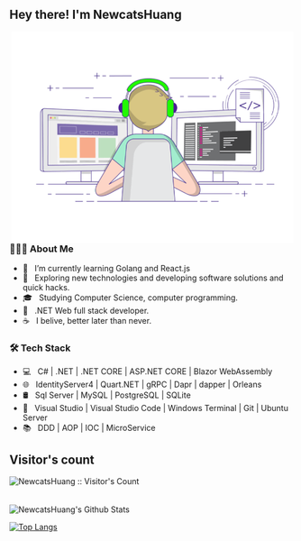 ## Hey there!  I'm NewcatsHuang

<img align="right" alt="GIF" src="https://raw.githubusercontent.com/devSouvik/devSouvik/master/gif3.gif" width="500"/>

### 👨🏻‍💻 About Me

- 🔭 &nbsp; I’m currently learning Golang and React.js
- 🤔 &nbsp; Exploring new technologies and developing software solutions and quick hacks.
- 🎓 &nbsp; Studying Computer Science, computer programming.
- 💼 &nbsp; .NET Web full stack developer.
- ☕ &nbsp; I belive, better later than never.

### 🛠 Tech Stack

- 💻 &nbsp; C# | .NET | .NET CORE | ASP.NET CORE | Blazor WebAssembly
- 🌐 &nbsp; IdentityServer4 | Quart.NET | gRPC | Dapr | dapper | Orleans
- 🛢 &nbsp; Sql Server | MySQL | PostgreSQL | SQLite
- 🔧 &nbsp; Visual Studio | Visual Studio Code | Windows Terminal | Git | Ubuntu Server
- 📚 &nbsp; DDD | AOP | IOC | MicroService

## Visitor's count

<p ><img src="https://profile-counter.glitch.me/{newcatshuang}/count.svg" alt="NewcatsHuang :: Visitor's Count" /></p>

<br>

<img align="center" src="https://github-readme-stats.vercel.app/api?username=newcatshuang&include_all_commits=true&count_private=true&show_icons=true&line_height=20&title_color=7A7ADB&icon_color=2234AE&text_color=D3D3D3&bg_color=0,000000,130F40" alt="NewcatsHuang's Github Stats"/>

</br>

[![Top Langs](https://github-readme-stats.vercel.app/api/top-langs/?username=newcatshuang&layout=compact&text_color=daf7dc&bg_color=151515)](https://github.com/newcatshuang/github-readme-stats)

